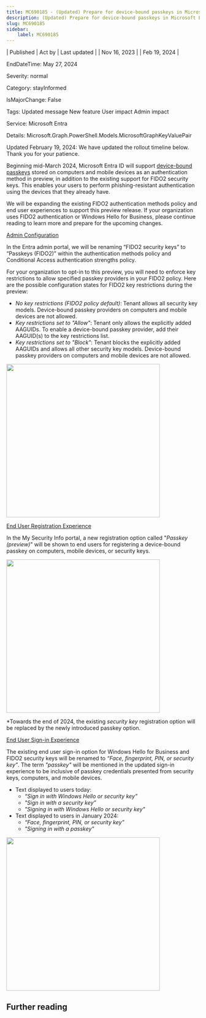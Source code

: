 ```yaml
---
title: MC690185 - (Updated) Prepare for device-bound passkeys in Microsoft Entra ID (changes to FIDO2 and Windows Hello for Business)
description: (Updated) Prepare for device-bound passkeys in Microsoft Entra ID (changes to FIDO2 and Windows Hello for Business)
slug: MC690185
sidebar:
    label: MC690185
---
```


| Published | Act by | Last updated |
| Nov 16, 2023 |  | Feb 19, 2024 |

EndDateTime: May 27, 2024

Severity: normal

Category: stayInformed

IsMajorChange: False

Tags: Updated message New feature User impact Admin impact

Service: Microsoft Entra

Details: Microsoft.Graph.PowerShell.Models.MicrosoftGraphKeyValuePair

<p>Updated February 19, 2024: We have updated the rollout timeline below. Thank you for your patience.</p><p>Beginning mid-March 2024, Microsoft Entra ID will support <a href="https://passkeys.dev/docs/reference/terms/#device-bound-passkey" target="_blank">device-bound passkeys</a> stored on computers and mobile devices as an authentication method in preview, in addition to the existing support for FIDO2 security keys. This enables your users to perform phishing-resistant authentication using the devices that they already have. 
</p><p>
</p><p>We will be expanding the existing FIDO2 authentication methods policy and end user experiences to support this preview release. If your organization uses FIDO2 authentication or Windows Hello for Business, please continue reading to learn more and prepare for the upcoming changes.<br></p><p><u>Admin Configuration
</u></p><p>In the Entra admin portal, we will be renaming “FIDO2 security keys” to “Passkeys (FIDO2)” within the authentication methods policy and Conditional Access authentication strengths policy.
</p><p>For your organization to opt-in to this preview, you will need to enforce key restrictions to allow specified passkey providers in your FIDO2 policy. Here are the possible configuration states for FIDO2 key restrictions during the preview:
</p><ul><li><i>No key restrictions (FIDO2 policy default)</i>: Tenant allows all security key models. Device-bound passkey providers on computers and mobile devices are not allowed.
</li><li><i>Key restrictions set to "Allow"</i>: Tenant only allows the explicitly added AAGUIDs. To enable a device-bound passkey provider, add their AAGUID(s) to the key restrictions list.
</li><li><i>Key restrictions set to "Block"</i>: Tenant blocks the explicitly added AAGUIDs and allows all other security key models. Device-bound passkey providers on computers and mobile devices are not allowed.
</li></ul><p><img src="https://img-prod-cms-rt-microsoft-com.akamaized.net/cms/api/am/imageFileData/RW1djtB?ver=7e3f" style="width: 400px;"><br></p><p><u>End User Registration Experience
</u></p><p>In the My Security Info portal, a new registration option called "<i>Passkey (preview)</i>" will be shown to end users for registering a device-bound passkey on computers, mobile devices, or security keys.</p><p><img src="https://img-prod-cms-rt-microsoft-com.akamaized.net/cms/api/am/imageFileData/RW1djtA?ver=723c" style="width: 400px;"><br></p><p>*Towards the end of 2024, the existing <i>security key</i> registration option will be replaced by the newly introduced passkey option. 
</p><p>
</p><p><u>End User Sign-in Experience</u><br></p><p>The existing end user sign-in option for Windows Hello for Business and FIDO2 security keys will be renamed to <i>“Face, fingerprint, PIN, or security key”</i>. The term <i>"passkey"</i> will be mentioned in the updated sign-in experience to be inclusive of passkey credentials presented from security keys, computers, and mobile devices.</p><ul><li>Text displayed to users today:
<ul><li><i>“Sign in with Windows Hello or security key”</i></li><li><i>"Sign in with a security key”</i></li><li><i>"Signing in with Windows Hello or security key"</i></li></ul></li><li>Text displayed to users in January 2024:
<ul><li><i>“Face, fingerprint, PIN, or security key”</i></li><li><i>"Signing in with a passkey"</i><br></li></ul></li></ul><p></p><ul></ul><p></p><p><img src="https://img-prod-cms-rt-microsoft-com.akamaized.net/cms/api/am/imageFileData/RW1doJH?ver=b514" style="width: 400px;"><br></p>

## Further reading
